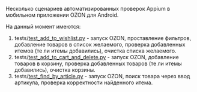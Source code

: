 Несколько сценариев автоматизированных проверок Appium в мобильном приложении OZON для Android.

На данный момент имеются:
1. tests/[test_add_to_wishlist.py](https://github.com/nikolaydiv/appium_tests/blob/main/ozon/tests/test_add_to_wishlist.py) - запуск OZON, проставление фильтров, добавление товаров в список желаемого, проверка добавленных итемов (те ли итемы добавились), очистка списка желаемого.
2. tests/[test_add_to_cart_and_delete.py](https://github.com/nikolaydiv/appium_tests/blob/main/ozon/tests/test_add_to_cart_and_delete.py) - запуск OZON, добавление товаров в корзину, проверка добавленных товаров (те ли итемы добавились), очистка корзины.
3. tests/[test_find_by_article.py](https://github.com/nikolaydiv/appium_tests/blob/main/ozon/tests/test_find_by_article.py) - запуск OZON, поиск товара через ввод артикула, проверка корректности найденного итема.
